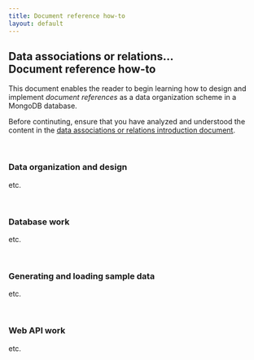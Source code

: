 ```yaml
---
title: Document reference how-to
layout: default
---
```


## Data associations or relations...<br>Document reference how-to

This document enables the reader to begin learning how to design and implement *document references* as a data organization scheme in a MongoDB database. 

Before continuting, ensure that you have analyzed and understood the content in the [data associations or relations introduction document](data-assoc-intro).


<br>

### Data organization and design 

etc.

<br>

### Database work

etc.

<br>

### Generating and loading sample data

etc.

<br>

### Web API work

etc.

<br>
